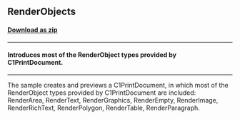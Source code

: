 ## RenderObjects
#### [Download as zip](https://grapecity.github.io/DownGit/#/home?url=https://github.com/GrapeCity/ComponentOne-WinForms-Samples/tree/master/NetFramework\Reports\C1Preview\VB\RenderObjects)
____
#### Introduces most of the RenderObject types provided by C1PrintDocument.
____
The sample creates and previews a C1PrintDocument, in which most of the RenderObject types provided by C1PrintDocument are included: RenderArea, RenderText, RenderGraphics, RenderEmpty, RenderImage, RenderRichText, RenderPolygon, RenderTable, RenderParagraph. 